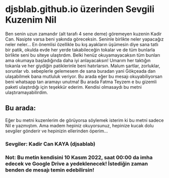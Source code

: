 # djsblab.github.io üzerinden Sevgili Kuzenim Nil
Ben senin uzun zamandır (alt tarafı 4 sene deme) göremeyen kuzenin Kadir Can. Nasipte varsa beni yakında göreceksin. Seninle birlikte neler yapacağız neler neler... En önemlisi özellikle bu kış ayakların üşümesin diye sana tatlı bir patik, okulda evde her yerde takabileceğin tokalar ve de tüm bunlarla birlikte seni bu siteye ulaştırdım. Belki henüz okuyamayacaksın tüm bunları ama okumaya başladığında daha iyi anlayacaksın! Umarım her taktığın tokanla ve her giydiğin patiklerinle beni hatırlarsın. Malum şartlar, zorluklar, sorunlar vb. sebeplerle gelemesem de sana buradan yani Gökçeada dan ulaşabilmek bana mutluluk veriyor. Bu arada eğer bu mesajı okuyabiliyorsan beni whatsapp tan aramayı unutma! Bu arada Fatma Teyzem e bu gizemli paketi ulaştırdığı için teşekkür ederim. Kendisi olmasaydı bu metni ulaştıramayabilirdim.
## Bu arada:
Eğer bu metni kuzenlerim de görüyorsa söylemek isterim ki bu metni sadece Nil e yazmıştım. Ama madem hepiniz okuyorsunuz, hepinize kucak dolu sevgiler gönderir ve hepinizin ellerinden öperim...
### Sevgiler: Kadir Can KAYA (djsablab)
### Not: Bu metin kendisini 10 Kasım 2022, saat 00:00 da imha edecek ve Google Drive a yedeklenecek! İstediğin zaman benden de mesajı temin edebilirsin!

